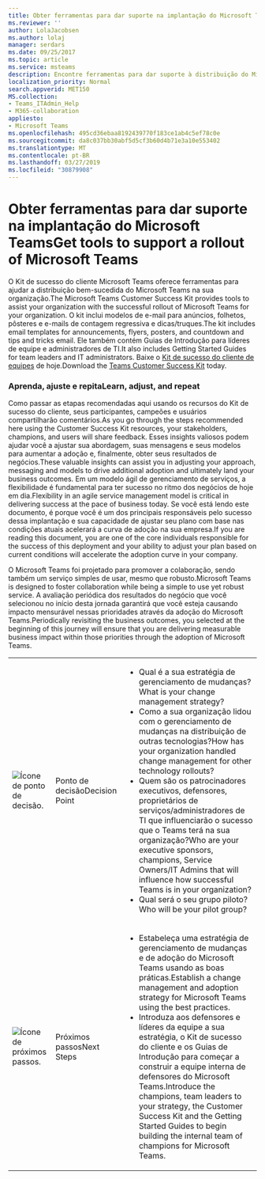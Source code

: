 ```yaml
---
title: Obter ferramentas para dar suporte na implantação do Microsoft Teams
ms.reviewer: ''
author: LolaJacobsen
ms.author: lolaj
manager: serdars
ms.date: 09/25/2017
ms.topic: article
ms.service: msteams
description: Encontre ferramentas para dar suporte à distribuição do Microsoft Teams, como modelos de email, Guias de Introdução, o Kit de sucesso do cliente e muito mais.
localization_priority: Normal
search.appverid: MET150
MS.collection:
- Teams_ITAdmin_Help
- M365-collaboration
appliesto:
- Microsoft Teams
ms.openlocfilehash: 495cd36ebaa8192439770f183ce1ab4c5ef78c0e
ms.sourcegitcommit: da8c037bb30abf5d5cf3b60d4b71e3a10e553402
ms.translationtype: MT
ms.contentlocale: pt-BR
ms.lasthandoff: 03/27/2019
ms.locfileid: "30879908"
---
```

<a name="get-tools-to-support-a-rollout-of-microsoft-teams"></a><span data-ttu-id="8f065-103">Obter ferramentas para dar suporte na implantação do Microsoft Teams</span><span class="sxs-lookup"><span data-stu-id="8f065-103">Get tools to support a rollout of Microsoft Teams</span></span>
=================================================

<span data-ttu-id="8f065-104">O Kit de sucesso do cliente Microsoft Teams oferece ferramentas para ajudar a distribuição bem-sucedida do Microsoft Teams na sua organização.</span><span class="sxs-lookup"><span data-stu-id="8f065-104">The Microsoft Teams Customer Success Kit provides tools to assist your organization with the successful rollout of Microsoft Teams for your organization.</span></span> <span data-ttu-id="8f065-105">O kit inclui modelos de e-mail para anúncios, folhetos, pôsteres e e-mails de contagem regressiva e dicas/truques.</span><span class="sxs-lookup"><span data-stu-id="8f065-105">The kit includes email templates for announcements, flyers, posters, and countdown and tips and tricks email.</span></span> <span data-ttu-id="8f065-106">Ele também contém Guias de Introdução para líderes de equipe e administradores de TI.</span><span class="sxs-lookup"><span data-stu-id="8f065-106">It also includes Getting Started Guides for team leaders and IT administrators.</span></span> <span data-ttu-id="8f065-107">Baixe o [Kit de sucesso do cliente de equipes](https://download.microsoft.com/download/A/E/9/AE984CD4-CF4B-41E7-9ABD-6735E3F01897/MicrosoftTeamsCustomerSuccessKit.zip) de hoje.</span><span class="sxs-lookup"><span data-stu-id="8f065-107">Download the [Teams Customer Success Kit](https://download.microsoft.com/download/A/E/9/AE984CD4-CF4B-41E7-9ABD-6735E3F01897/MicrosoftTeamsCustomerSuccessKit.zip) today.</span></span>

### <a name="learn-adjust-and-repeat"></a><span data-ttu-id="8f065-108">Aprenda, ajuste e repita</span><span class="sxs-lookup"><span data-stu-id="8f065-108">Learn, adjust, and repeat</span></span>

<span data-ttu-id="8f065-109">Como passar as etapas recomendadas aqui usando os recursos do Kit de sucesso do cliente, seus participantes, campeões e usuários compartilharão comentários.</span><span class="sxs-lookup"><span data-stu-id="8f065-109">As you go through the steps recommended here using the Customer Success Kit resources, your stakeholders, champions, and users will share feedback.</span></span> <span data-ttu-id="8f065-110">Esses insights valiosos podem ajudar você a ajustar sua abordagem, suas mensagens e seus modelos para aumentar a adoção e, finalmente, obter seus resultados de negócios.</span><span class="sxs-lookup"><span data-stu-id="8f065-110">These valuable insights can assist you in adjusting your approach, messaging and models to drive additional adoption and ultimately land your business outcomes.</span></span> <span data-ttu-id="8f065-111">Em um modelo ágil de gerenciamento de serviços, a flexibilidade é fundamental para ter sucesso no ritmo dos negócios de hoje em dia.</span><span class="sxs-lookup"><span data-stu-id="8f065-111">Flexibility in an agile service management model is critical in delivering success at the pace of business today.</span></span> <span data-ttu-id="8f065-112">Se você está lendo este documento, é porque você é um dos principais responsáveis pelo sucesso dessa implantação e sua capacidade de ajustar seu plano com base nas condições atuais acelerará a curva de adoção na sua empresa.</span><span class="sxs-lookup"><span data-stu-id="8f065-112">If you are reading this document, you are one of the core individuals responsible for the success of this deployment and your ability to adjust your plan based on current conditions will accelerate the adoption curve in your company.</span></span>

<span data-ttu-id="8f065-113">O Microsoft Teams foi projetado para promover a colaboração, sendo também um serviço simples de usar, mesmo que robusto.</span><span class="sxs-lookup"><span data-stu-id="8f065-113">Microsoft Teams is designed to foster collaboration while being a simple to use yet robust service.</span></span> <span data-ttu-id="8f065-114">A avaliação periódica dos resultados do negócio que você selecionou no início desta jornada garantirá que você esteja causando impacto mensurável nessas prioridades através da adoção do Microsoft Teams.</span><span class="sxs-lookup"><span data-stu-id="8f065-114">Periodically revisiting the business outcomes, you selected at the beginning of this journey will ensure that you are delivering measurable business impact within those priorities through the adoption of Microsoft Teams.</span></span>

||||
|---------|---------|---------|
|![Ícone de ponto de decisão.](media/Get_tools_to_support_a_rollout_of_Microsoft_Teams_image1.png)     | <span data-ttu-id="8f065-116">Ponto de decisão</span><span class="sxs-lookup"><span data-stu-id="8f065-116">Decision Point</span></span>        | <ul><li><span data-ttu-id="8f065-117">Qual é a sua estratégia de gerenciamento de mudanças?</span><span class="sxs-lookup"><span data-stu-id="8f065-117">What is your change management strategy?</span></span></li><li><span data-ttu-id="8f065-118">Como a sua organização lidou com o gerenciamento de mudanças na distribuição de outras tecnologias?</span><span class="sxs-lookup"><span data-stu-id="8f065-118">How has your organization handled change management for other technology rollouts?</span></span></li><li><span data-ttu-id="8f065-119">Quem são os patrocinadores executivos, defensores, proprietários de serviços/administradores de TI que influenciarão o sucesso que o Teams terá na sua organização?</span><span class="sxs-lookup"><span data-stu-id="8f065-119">Who are your executive sponsors, champions, Service Owners/IT Admins that will influence how successful Teams is in your organization?</span></span></li><li><span data-ttu-id="8f065-120">Qual será o seu grupo piloto?</span><span class="sxs-lookup"><span data-stu-id="8f065-120">Who will be your pilot group?</span></span></li></ul>  |
|![Ícone de próximos passos.](media/Get_tools_to_support_a_rollout_of_Microsoft_Teams_image2.png)     |<span data-ttu-id="8f065-122">Próximos passos</span><span class="sxs-lookup"><span data-stu-id="8f065-122">Next Steps</span></span> | <ul><li><span data-ttu-id="8f065-123">Estabeleça uma estratégia de gerenciamento de mudanças e de adoção do Microsoft Teams usando as boas práticas.</span><span class="sxs-lookup"><span data-stu-id="8f065-123">Establish a change management and adoption strategy for Microsoft Teams using the best practices.</span></span></li><li><span data-ttu-id="8f065-124">Introduza aos defensores e líderes da equipe a sua estratégia, o Kit de sucesso do cliente e os Guias de Introdução para começar a construir a equipe interna de defensores do Microsoft Teams.</span><span class="sxs-lookup"><span data-stu-id="8f065-124">Introduce the champions, team leaders to your strategy, the Customer Success Kit and the Getting Started Guides to begin building the internal team of champions for Microsoft Teams.</span></span></li></ul> |

